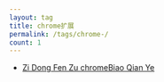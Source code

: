 ```yaml
---
layout: tag
title: chrome扩展
permalink: /tags/chrome-/
count: 1
---
```


- [Zi Dong Fen Zu chromeBiao Qian Ye ](https://zhaohongxuan.github.io/2023/05/05/autogroup-your-chrome/)
